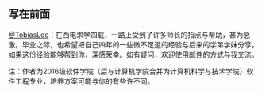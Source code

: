 ## 写在前面


[@TobiasLee](http://leili.site)：在西电求学四载，一路上受到了许多师长的指点与帮助，甚为感激。毕业之际，也希望把自己四年的一些微不足道的经验与后来的学弟学妹分享，如果这份经验能够帮到你，深感荣幸。如有疑问，欢迎使用[邮件](mailto:tobiaslee@foxmail.com)的方式与我交流。

注：作者为2016级软件学院（后与计算机学院合并为计算机科学与技术学院）软件工程专业，培养方案可能与你的有些许不同。


